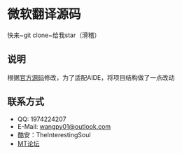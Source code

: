 # 微软翻译源码

快来~git clone~给我star（滑稽）

## 说明
根据[官方源码](https://github.com/L-JINBIN/MT-Translation-Plugin)修改，为了适配AIDE，将项目结构做了一点改动

## 联系方式
- QQ: 1974224207
- E-Mail: wangpy01@outlook.com
- 酷安：TheInterestingSoul
- [MT论坛](https://bbs.binmt.cc/)

